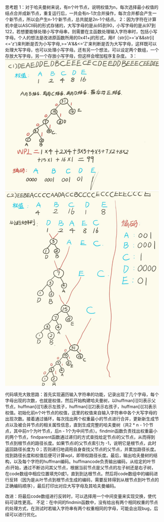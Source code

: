 思考题
1：对于哈夫曼树来说，有n个叶节点，说明权值为n，每次选择最小权值的结点合并成新节点，重复运行后，一共会有n-1次合并操作，每次合并都会产生一个新节点，所以会产生n-1个新节点，总共就是2n-1个结点。
2：因为字符在计算机中是以ASCII码的形式存储的，大写字母的是从65到90，小写字母的是从97到122，若想要能够处理小写字母串，则需要在主函数处理输入字符串时，包括小写字母。个人的想法是改进原函数所用的0x41+j的形式，用if（str[i]>='a'&&str[i]<='z')来判断是否为小写字母,>='A'&&<='Z'来判断是否为大写字母，这样既可以处理大写字母，也可以处理小写字母。还有另一个想法，可以设定两个数组，一个存放大写字母，另一个存放小写字母，但这样会增加程序复杂度。
3：![alt text](2b347d6a80f0a767edc4eb44fe91677.jpg)
![alt text](7e20b42e2e3e40278f4d18df251288f.jpg)


代码填充大致思路：首先实现遍历输入字符串的功能，记录出现了几个字母，每个字母出现的次数，也就是权值，然后开始构建哈夫曼树，以huffman[i][0]表示父节点，huffman[i][1]表示左孩子，huffman[i][2]表示右孩子，huffman[i][3]表示权值。初始化前n个叶节点的权值，这里的权值来自输入字符串中各个大写字母的出现次数。接着通过循环，每次找出两个权重最小的节点进行合并，更新新生成节点以及被合并节点的相关属性信息，直到生成完整的哈夫曼树（共2 * n - 1个节点，其中前n个为叶节点，后n - 1个为中间节点）。findmin函数负责找出权重最小的两个节点，findparent函数通过递归的方式查找给定节点i的父节点，从而得到节点到根节点的路径长度。如果节点i的父节点索引为 -1，说明它是根节点，此时返回路径长度为 0；否则递归地调用自身查找父节点的父节点，并累加路径长度。找到路径长度和权值后便可计算wpl，即带权路径长度。最后，输出哈夫曼树的结构，以及每个字符的huffman编码。huffmancode负责输出编码，从给定的叶节点i开始，通过不断访问其父节点，根据当前节点是父节点的左子树还是右子树，在code数组中相应位置填充0或1，直到到达根节点。然后将code数组中的编码进行反转（因为是从叶节点到根节点生成的编码，需要反转得到从根节点到叶节点的正确编码顺序），最后打印出对应大写字母及其哈夫曼编码。

改进：将最后code数组进行反转时，可以选择用一个中间变量来实现交换，使代码可读性更高。
不足：在中间的findmin函数中，没有给出有两个相同权重的节点的处理方式，在测试时若输入字符串有两个权重相同的字母，可能会出现bug，后续可以进行优化。